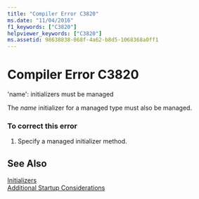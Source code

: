 ```yaml
---
title: "Compiler Error C3820"
ms.date: "11/04/2016"
f1_keywords: ["C3820"]
helpviewer_keywords: ["C3820"]
ms.assetid: 98638838-068f-4a62-b8d5-1068368a0ff1
---
```

# Compiler Error C3820

'name': initializers must be managed

The *name* initializer for a managed type must also be managed.

### To correct this error

1. Specify a managed initializer method.

## See Also

[Initializers](../../cpp/initializers.md)<br/>
[Additional Startup Considerations](../../cpp/additional-startup-considerations.md)